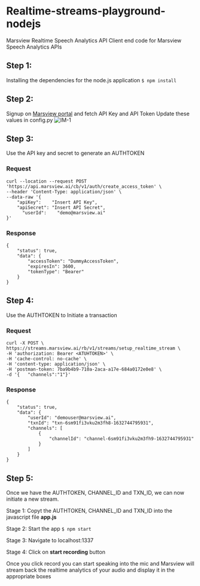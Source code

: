 # Realtime-streams-playground-nodejs
Marsview Realtime Speech Analytics API
Client end code for Marsview Speech Analytics APIs

## Step 1:
Installing the dependencies for the node.js application
  ```$ npm install ```

## Step 2:
Signup on [Marsview portal](app.marsview.ai) and fetch API Key and API Token
Update these values in config.py
![IM-1](https://gblobscdn.gitbook.com/assets%2F-MaxSab-_c4clZreM9ft%2F-McUJSnRlslrM7wCcAdb%2F-McUJx4lF7WPJBxCsk4o%2FScreenshot%202021-06-18%20at%207.02.35%20PM.png?alt=media&token=c466bae4-6b04-4b85-b1eb-4ed02a169538)

## Step 3:
Use the API key and secret to generate an AUTHTOKEN

### Request
```
curl --location --request POST 'https://api.marsview.ai/cb/v1/auth/create_access_token' \
--header 'Content-Type: application/json' \
--data-raw '{
    "apiKey":    "Insert API Key",
    "apiSecret": "Insert API Secret",
	  "userId":    "demo@marsview.ai"
}'
```

### Response
```
{
    "status": true,
    "data": {
        "accessToken": "DummyAccessToken",
        "expiresIn": 3600,
        "tokenType": "Bearer"
    }
}
```

## Step 4:
Use the AUTHTOKEN to Initiate a transaction

### Request
```
curl -X POST \  https://streams.marsview.ai/rb/v1/streams/setup_realtime_stream \ 
-H 'authorization: Bearer <ATUHTOKEN>' \ 
-H 'cache-control: no-cache' \  
-H 'content-type: application/json' \  
-H 'postman-token: 7ba9b4b9-710a-2aca-a17e-684a0172e0e8' \  
-d '{	"channels":"1"}'
```
### Response

```
{
    "status": true,
    "data": {
        "userId": "demouser@marsview.ai",
        "txnId": "txn-6sm91fi3vku2m3fh8-1632744795931",
        "channels": [
            {
                "channelId": "channel-6sm91fi3vku2m3fh9-1632744795931"
            }
        ]
    }
}
```
## Step 5:
Once we have the AUTHTOKEN, CHANNEL_ID and TXN_ID, we can now initiate a new stream.
  
  Stage 1: Copyt the AUTHTOKEN, CHANNEL_ID and TXN_ID into the javascript file **app.js**
  
  Stage 2: Start the app
  ```$ npm start```
  
  Stage 3: Navigate to localhost:1337
  
  Stage 4: Click on **start recording** button
  
 Once you click record you can start speaking into the mic and Marsview will stream back the realtime analytics of your audio and display it in the appropriate boxes
 
 

